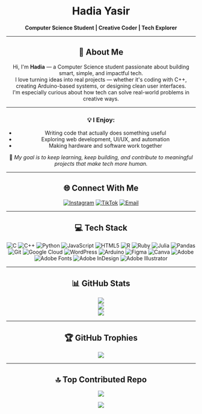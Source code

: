 <div align="center">

# **Hadia Yasir**
**Computer Science Student | Creative Coder | Tech Explorer**

---

## 💫 About Me  
Hi, I'm **Hadia** — a Computer Science student passionate about building smart, simple, and impactful tech.  
I love turning ideas into real projects — whether it's coding with C++, creating Arduino-based systems, or designing clean user interfaces.  
I'm especially curious about how tech can solve real-world problems in creative ways.

---

### 💡 I Enjoy:
- Writing code that actually does something useful  
- Exploring web development, UI/UX, and automation  
- Making hardware and software work together  

🎯 *My goal is to keep learning, keep building, and contribute to meaningful projects that make tech more human.*

---

## 🌐 Connect With Me
[![Instagram](https://img.shields.io/badge/Instagram-%23E4405F.svg?logo=Instagram&logoColor=white)](https://instagram.com/hadia.malik.k)
[![TikTok](https://img.shields.io/badge/TikTok-%23000000.svg?logo=TikTok&logoColor=white)](https://tiktok.com/@haviar.a)
[![Email](https://img.shields.io/badge/Email-D14836?logo=gmail&logoColor=white)](mailto:hadiya.ymalik@gmail.com)

---

## 💻 Tech Stack
<div align="center">

![C](https://img.shields.io/badge/c-%2300599C.svg?style=for-the-badge&logo=c&logoColor=white)
![C++](https://img.shields.io/badge/c++-%2300599C.svg?style=for-the-badge&logo=c%2B%2B&logoColor=white)
![Python](https://img.shields.io/badge/python-3670A0?style=for-the-badge&logo=python&logoColor=ffdd54)
![JavaScript](https://img.shields.io/badge/javascript-%23323330.svg?style=for-the-badge&logo=javascript&logoColor=%23F7DF1E)
![HTML5](https://img.shields.io/badge/html5-%23E34F26.svg?style=for-the-badge&logo=html5&logoColor=white)
![R](https://img.shields.io/badge/r-%23276DC3.svg?style=for-the-badge&logo=r&logoColor=white)
![Ruby](https://img.shields.io/badge/ruby-%23CC342D.svg?style=for-the-badge&logo=ruby&logoColor=white)
![Julia](https://img.shields.io/badge/-Julia-9558B2?style=for-the-badge&logo=julia&logoColor=white)
![Pandas](https://img.shields.io/badge/pandas-%23150458.svg?style=for-the-badge&logo=pandas&logoColor=white)
![Git](https://img.shields.io/badge/git-%23F05033.svg?style=for-the-badge&logo=git&logoColor=white)
![Google Cloud](https://img.shields.io/badge/GoogleCloud-%234285F4.svg?style=for-the-badge&logo=google-cloud&logoColor=white)
![WordPress](https://img.shields.io/badge/WordPress-%23117AC9.svg?style=for-the-badge&logo=WordPress&logoColor=white)
![Arduino](https://img.shields.io/badge/-Arduino-00979D?style=for-the-badge&logo=Arduino&logoColor=white)
![Figma](https://img.shields.io/badge/figma-%23F24E1E.svg?style=for-the-badge&logo=figma&logoColor=white)
![Canva](https://img.shields.io/badge/Canva-%2300C4CC.svg?style=for-the-badge&logo=Canva&logoColor=white)
![Adobe](https://img.shields.io/badge/adobe-%23FF0000.svg?style=for-the-badge&logo=adobe&logoColor=white)
![Adobe Fonts](https://img.shields.io/badge/Adobe%20Fonts-000B1D.svg?style=for-the-badge&logo=Adobe%20Fonts&logoColor=white)
![Adobe InDesign](https://img.shields.io/badge/Adobe%20InDesign-49021F?style=for-the-badge&logo=adobeindesign&logoColor=FF3366)
![Adobe Illustrator](https://img.shields.io/badge/adobe%20illustrator-%23FF9A00.svg?style=for-the-badge&logo=adobe%20illustrator&logoColor=white)

</div>

---

## 📊 GitHub Stats  
![](https://github-readme-stats.vercel.app/api?username=Hadia-codes&theme=bear&hide_border=false&include_all_commits=false&count_private=false)  
![](https://nirzak-streak-stats.vercel.app/?user=Hadia-codes&theme=bear&hide_border=false)  
![](https://github-readme-stats.vercel.app/api/top-langs/?username=Hadia-codes&theme=bear&hide_border=false&include_all_commits=false&count_private=false&layout=compact)

---

## 🏆 GitHub Trophies  
![](https://github-profile-trophy.vercel.app/?username=Hadia-codes&theme=radical&no-frame=false&no-bg=true&margin-w=4)

---

## 🔝 Top Contributed Repo  
![](https://github-contributor-stats.vercel.app/api?username=Hadia-codes&limit=5&theme=dark&combine_all_yearly_contributions=true)

[![](https://visitcount.itsvg.in/api?id=Hadia-codes&icon=0&color=0)](https://visitcount.itsvg.in)

<!-- Proudly created with GPRM ( https://gprm.itsvg.in ) -->

</div>
